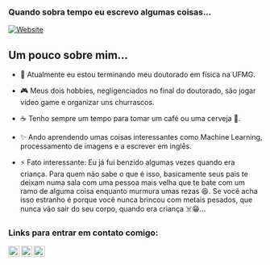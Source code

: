### Quando sobra tempo eu escrevo algumas coisas...

[![Website](https://img.shields.io/badge/Site%20Pessoal-RGivisiez-red?style=flat&for-the-badge&logo=github)][mysite]

## Um pouco sobre mim...
	
- 🥼 Atualmente eu estou terminando meu doutorado em física na UFMG.

- 🎮 Meus dois hobbies, negligenciados no final do doutorado, são jogar vídeo game e organizar uns churrascos.

- ☕ Tenho sempre um tempo para tomar um café ou uma cerveja 🍻.

- ✨ Ando aprendendo umas coisas interessantes como Machine Learning, processamento de imagens e a escrever em inglês.

- ⚡ Fato interessante: Eu já fui benzido algumas vezes quando era criança. Para quem não sabe o que é isso, basicamente seus pais te deixam numa sala com uma pessoa mais velha que te bate com um ramo de alguma coisa enquanto murmura umas rezas 😆. Se você acha isso estranho é porque você nunca brincou com metais pesados, que nunca vão sair do seu corpo, quando era criança ☠️😁...

### Links para entrar em contato comigo:

[<img align="left" alt="codeSTACKr | Instagram" width="22px" src="https://cdn.jsdelivr.net/npm/simple-icons@v3/icons/instagram.svg" />][instagram]
[<img align="left" alt="Twitter" width="22px" src="https://cdn.jsdelivr.net/npm/simple-icons@v3/icons/twitter.svg" />][twitter]
[<img align="left" alt="LinkedIn" width="22px" src="https://cdn.jsdelivr.net/npm/simple-icons@v3/icons/linkedin.svg" />][linkedin]

[mysite]: https://rgivisiez.github.io/
[twitter]: https://twitter.com/ronaldogivisiez
[instagram]: https://instagram.com/ronaldo_givisiez
[linkedin]: https://linkedin.com/in/ronaldo-givisiez/